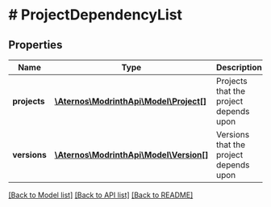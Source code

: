 # # ProjectDependencyList

## Properties

Name | Type | Description | Notes
------------ | ------------- | ------------- | -------------
**projects** | [**\Aternos\ModrinthApi\Model\Project[]**](Project.md) | Projects that the project depends upon | [optional]
**versions** | [**\Aternos\ModrinthApi\Model\Version[]**](Version.md) | Versions that the project depends upon | [optional]

[[Back to Model list]](../../README.md#models) [[Back to API list]](../../README.md#endpoints) [[Back to README]](../../README.md)
